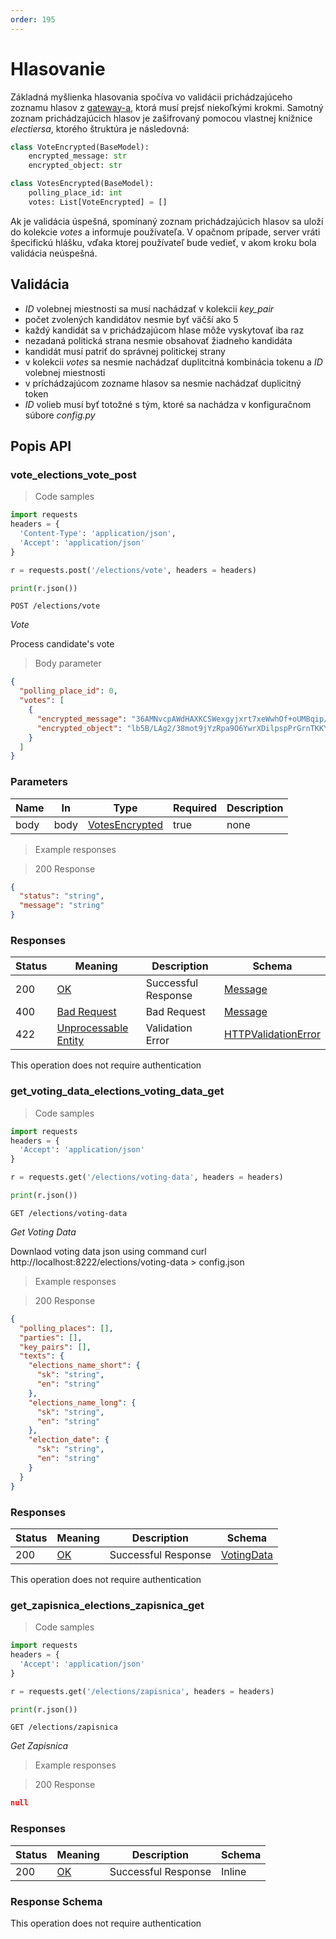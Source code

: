 ```yaml
---
order: 195
---
```


# Hlasovanie

Základná myšlienka hlasovania spočíva vo validácii prichádzajúceho zoznamu hlasov z [gateway-a](../../gateway/synchronization_service.md), ktorá musí prejsť niekoľkými krokmi. Samotný zoznam prichádzajúcich hlasov je zašifrovaný pomocou vlastnej knižnice *electiersa*, ktorého štruktúra je následovná:

```python
class VoteEncrypted(BaseModel):
    encrypted_message: str
    encrypted_object: str

class VotesEncrypted(BaseModel):
    polling_place_id: int
    votes: List[VoteEncrypted] = []
```

Ak je validácia úspešná, spomínaný zoznam prichádzajúcich hlasov sa uloží do kolekcie *votes* a informuje používateľa. V opačnom prípade, server vráti špecifickú hlášku, vďaka ktorej používateľ bude vedieť, v akom kroku bola validácia neúspešná.

## Validácia
- *ID* volebnej miestnosti sa musí nachádzať v kolekcii *key_pair*
- počet zvolených kandidátov nesmie byť väčší ako 5
- každý kandidát sa v prichádzajúcom hlase môže vyskytovať iba raz
- nezadaná politická strana nesmie obsahovať žiadneho kandidáta
- kandidát musí patriť do správnej politickej strany
- v kolekcii *votes* sa nesmie nachádzať duplitcitná kombinácia tokenu a *ID* volebnej miestnosti
- v príchádzajúcom zozname hlasov sa nesmie nachádzať duplicitný token
- *ID* volieb musí byť totožné s tým, ktoré sa nachádza v konfiguračnom súbore *config.py*

## Popis API

### vote_elections_vote_post

<a id="opIdvote_elections_vote_post"></a>

> Code samples

```python
import requests
headers = {
  'Content-Type': 'application/json',
  'Accept': 'application/json'
}

r = requests.post('/elections/vote', headers = headers)

print(r.json())

```

`POST /elections/vote`

*Vote*

Process candidate's vote

> Body parameter

```json
{
  "polling_place_id": 0,
  "votes": [
    {
      "encrypted_message": "36AMNvcpAWdHAXKCSWexgyjxrt7xeWwhOf+oUMBqip/C051...",
      "encrypted_object": "lb5B/LAg2/38mot9jYzRpa9O6YwrXDilpspPrGrnTKKYUXS8..."
    }
  ]
}
```

<h3 id="vote_elections_vote_post-parameters">Parameters</h3>

|Name|In|Type|Required|Description|
|---|---|---|---|---|
|body|body|[VotesEncrypted](#schemavotesencrypted)|true|none|

> Example responses

> 200 Response

```json
{
  "status": "string",
  "message": "string"
}
```

<h3 id="vote_elections_vote_post-responses">Responses</h3>

|Status|Meaning|Description|Schema|
|---|---|---|---|
|200|[OK](https://tools.ietf.org/html/rfc7231#section-6.3.1)|Successful Response|[Message](#schemamessage)|
|400|[Bad Request](https://tools.ietf.org/html/rfc7231#section-6.5.1)|Bad Request|[Message](#schemamessage)|
|422|[Unprocessable Entity](https://tools.ietf.org/html/rfc2518#section-10.3)|Validation Error|[HTTPValidationError](#schemahttpvalidationerror)|

<aside class="success">
This operation does not require authentication
</aside>

### get_voting_data_elections_voting_data_get

<a id="opIdget_voting_data_elections_voting_data_get"></a>

> Code samples

```python
import requests
headers = {
  'Accept': 'application/json'
}

r = requests.get('/elections/voting-data', headers = headers)

print(r.json())

```

`GET /elections/voting-data`

*Get Voting Data*

Downlaod voting data json using command curl http://localhost:8222/elections/voting-data > config.json

> Example responses

> 200 Response

```json
{
  "polling_places": [],
  "parties": [],
  "key_pairs": [],
  "texts": {
    "elections_name_short": {
      "sk": "string",
      "en": "string"
    },
    "elections_name_long": {
      "sk": "string",
      "en": "string"
    },
    "election_date": {
      "sk": "string",
      "en": "string"
    }
  }
}
```

<h3 id="get_voting_data_elections_voting_data_get-responses">Responses</h3>

|Status|Meaning|Description|Schema|
|---|---|---|---|
|200|[OK](https://tools.ietf.org/html/rfc7231#section-6.3.1)|Successful Response|[VotingData](#schemavotingdata)|

<aside class="success">
This operation does not require authentication
</aside>

### get_zapisnica_elections_zapisnica_get

<a id="opIdget_zapisnica_elections_zapisnica_get"></a>

> Code samples

```python
import requests
headers = {
  'Accept': 'application/json'
}

r = requests.get('/elections/zapisnica', headers = headers)

print(r.json())

```

`GET /elections/zapisnica`

*Get Zapisnica*

> Example responses

> 200 Response

```json
null
```

<h3 id="get_zapisnica_elections_zapisnica_get-responses">Responses</h3>

|Status|Meaning|Description|Schema|
|---|---|---|---|
|200|[OK](https://tools.ietf.org/html/rfc7231#section-6.3.1)|Successful Response|Inline|

<h3 id="get_zapisnica_elections_zapisnica_get-responseschema">Response Schema</h3>

<aside class="success">
This operation does not require authentication
</aside>

